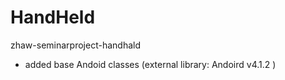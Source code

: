 HandHeld
========

zhaw-seminarproject-handhald

- added base Andoid classes (external library: Andoird v4.1.2 )